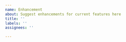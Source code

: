 ```yaml
---
name: Enhancement
about: Suggest enhancements for current features here
title: ''
labels: ''
assignees: ''

---
```




